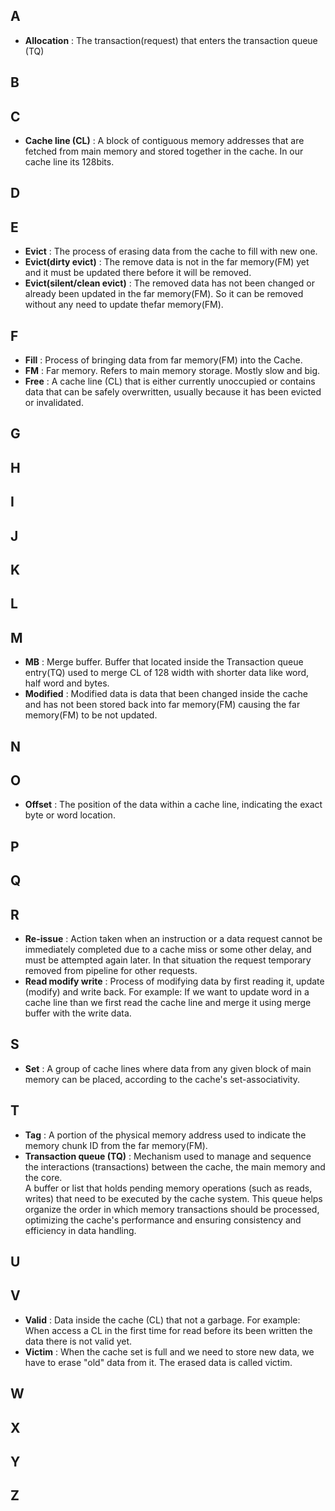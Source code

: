 ## A
- **Allocation** : The transaction(request) that enters the transaction queue (TQ) 

## B

## C
- **Cache line (CL)** :  A block of contiguous memory addresses that are fetched from main memory and stored together in the cache. In our cache line its 128bits. 
## D

## E
- **Evict** : The process of erasing data from the cache to fill with new one.
- **Evict(dirty evict)** : The remove data is not in the far memory(FM) yet and it must be updated there before it will be removed.
- **Evict(silent/clean evict)** : The removed data has not been changed or already been updated in the far memory(FM). So it can be removed without any need to update thefar memory(FM).

## F
- **Fill** : Process of bringing data from far memory(FM) into the Cache.
- **FM** : Far memory. Refers to main memory storage. Mostly slow and big.
- **Free** : A cache line (CL) that is either currently unoccupied or contains data that can be safely overwritten, usually because it has been evicted or invalidated.    
## G

## H

## I

## J

## K

## L

## M
- **MB** : Merge buffer. Buffer that located inside the Transaction queue entry(TQ) used to merge CL of 128 width with shorter data like word, half word and bytes. 
- **Modified** : Modified data is data that been changed inside the cache and has not been stored back into far memory(FM) causing the far memory(FM) to be not updated. 

## N

## O
- **Offset** : The position of the data within a cache line, indicating the exact byte or word location.
## P

## Q

## R
- **Re-issue** : Action taken when an instruction or a data request cannot be immediately completed due to a cache miss or some other delay, and must be attempted again later. In that situation the request temporary removed from pipeline for other requests.
- **Read modify write** : Process of modifying data by first reading it, update (modify) and write back. For example: If we want to update word in a cache line than we first read the cache line and merge it using merge buffer with the write data.

## S
- **Set** : A group of cache lines where data from any given block of main memory can be placed, according to the cache's set-associativity.
## T
- **Tag** : A portion of the physical memory address used to indicate the memory chunk ID from the far memory(FM). 
- **Transaction queue (TQ)** : Mechanism used to manage and sequence the interactions (transactions) between the cache, the main memory and the core.  
 A buffer or list that holds pending memory operations (such as reads, writes) that need to be executed by the cache system. This queue helps organize the order in which memory transactions should be processed, optimizing the cache's performance and ensuring consistency and efficiency in data handling.

## U

## V
- **Valid** :  Data inside the cache (CL) that not a garbage. For example: When access a CL in the first time for read before its been written the data there is not valid yet.
- **Victim** : When the cache set is full and we need to store new data,  we have to erase "old" data from it. The erased data is called victim. 
## W

## X

## Y

## Z


